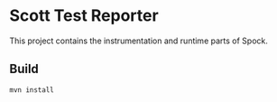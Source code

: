 Scott Test Reporter
===================

This project contains the instrumentation and runtime parts of Spock.


Build
-----
``` mvn install ```


